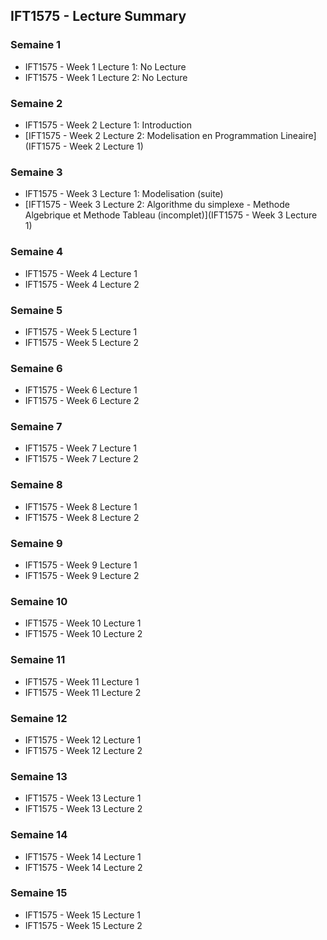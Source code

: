 ## IFT1575 - Lecture Summary

### Semaine 1

- IFT1575 - Week 1 Lecture 1: No Lecture
- IFT1575 - Week 1 Lecture 2: No Lecture

### Semaine 2

- IFT1575 - Week 2 Lecture 1: Introduction 
- [IFT1575 - Week 2 Lecture 2: Modelisation en Programmation Lineaire](IFT1575 - Week 2 Lecture 1)

### Semaine 3

- IFT1575 - Week 3 Lecture 1: Modelisation (suite)
- [IFT1575 - Week 3 Lecture 2: Algorithme du simplexe - Methode Algebrique et Methode Tableau (incomplet)](IFT1575 - Week 3 Lecture 1)

### Semaine 4

- IFT1575 - Week 4 Lecture 1
- IFT1575 - Week 4 Lecture 2

### Semaine 5

- IFT1575 - Week 5 Lecture 1
- IFT1575 - Week 5 Lecture 2

### Semaine 6

- IFT1575 - Week 6 Lecture 1
- IFT1575 - Week 6 Lecture 2

### Semaine 7

- IFT1575 - Week 7 Lecture 1
- IFT1575 - Week 7 Lecture 2

### Semaine 8

- IFT1575 - Week 8 Lecture 1
- IFT1575 - Week 8 Lecture 2

### Semaine 9

- IFT1575 - Week 9 Lecture 1
- IFT1575 - Week 9 Lecture 2

### Semaine 10

- IFT1575 - Week 10 Lecture 1
- IFT1575 - Week 10 Lecture 2

### Semaine 11

- IFT1575 - Week 11 Lecture 1
- IFT1575 - Week 11 Lecture 2

### Semaine 12

- IFT1575 - Week 12 Lecture 1
- IFT1575 - Week 12 Lecture 2

### Semaine 13

- IFT1575 - Week 13 Lecture 1
- IFT1575 - Week 13 Lecture 2

### Semaine 14

- IFT1575 - Week 14 Lecture 1
- IFT1575 - Week 14 Lecture 2

### Semaine 15

- IFT1575 - Week 15 Lecture 1
- IFT1575 - Week 15 Lecture 2

